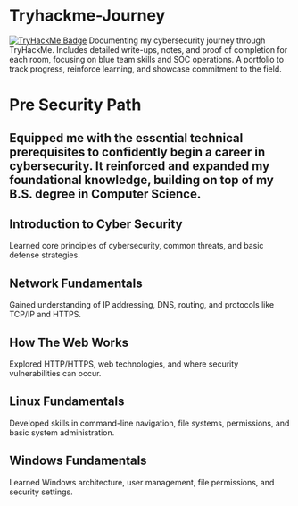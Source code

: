 # Tryhackme-Journey
[![TryHackMe Badge](https://tryhackme-badges.s3.amazonaws.com/ReynaldJay.png)](https://tryhackme.com/p/ReynaldJay)
Documenting my cybersecurity journey through TryHackMe. Includes detailed write-ups, notes, and proof of completion for each room, focusing on blue team skills and SOC operations. A portfolio to track progress, reinforce learning, and showcase commitment to the field.

# Pre Security Path
Equipped me with the essential technical prerequisites to confidently begin a career in cybersecurity. It reinforced and expanded my foundational knowledge, building on top of my B.S. degree in Computer Science. 
---

## **Introduction to Cyber Security**
Learned core principles of cybersecurity, common threats, and basic defense strategies.
## **Network Fundamentals**
Gained understanding of IP addressing, DNS, routing, and protocols like TCP/IP and HTTPS.
## **How The Web Works**
Explored HTTP/HTTPS, web technologies, and where security vulnerabilities can occur.
## **Linux Fundamentals**
Developed skills in command-line navigation, file systems, permissions, and basic system administration.
## **Windows Fundamentals**
Learned Windows architecture, user management, file permissions, and security settings.



